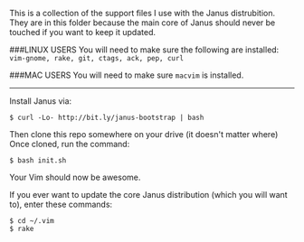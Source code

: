 This is a collection of the support files I use with the Janus
distrubition. They are in this folder because the main core of Janus
should never be touched if you want to keep it updated.

###LINUX USERS
You will need to make sure the following are installed:
  `vim-gnome, rake, git, ctags, ack, pep, curl`

###MAC USERS
You will need to make sure `macvim` is installed.

<hr />

Install Janus via:

`$ curl -Lo- http://bit.ly/janus-bootstrap | bash`

Then clone this repo somewhere on your drive (it doesn't matter where)
Once cloned, run the command:

`$ bash init.sh`

Your Vim should now be awesome.

If you ever want to update the core Janus distribution (which you will
want to), enter these commands:

```
$ cd ~/.vim
$ rake
```
